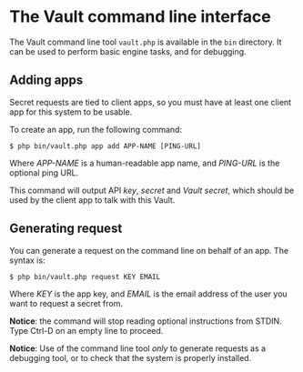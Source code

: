 The Vault command line interface
================================

The Vault command line tool `vault.php` is available in the `bin`
directory. It can be used to perform basic engine tasks, and for
debugging.


Adding apps
-----------

Secret requests are tied to client apps, so you must have at least one
client app for this system to be usable.

To create an app, run the following command:

    $ php bin/vault.php app add APP-NAME [PING-URL]

Where *APP-NAME* is a human-readable app name, and *PING-URL* is the
optional ping URL.

This command will output API *key*, *secret* and *Vault secret*, which
should be used by the client app to talk with this Vault.


Generating request
------------------

You can generate a request on the command line on behalf of an
app. The syntax is:

    $ php bin/vault.php request KEY EMAIL

Where *KEY* is the app key, and *EMAIL* is the email address of the
user you want to request a secret from.

**Notice**: the command will stop reading optional instructions from
STDIN. Type Ctrl-D on an empty line to proceed.

**Notice**: Use of the command line tool *only* to generate requests
as a debugging tool, or to check that the system is properly
installed.
